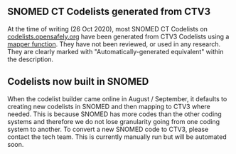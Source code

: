 ## SNOMED CT Codelists generated from CTV3

At the time of writing (26 Oct 2020), most SNOMED CT Codelists on [codelists.opensafely.org](codelists.opensafely.org)
have been generated from CTV3 Codelists using 
a [mapper function](https://github.com/opensafely/opencodelists/blob/master/mappings/ctv3sctmap2/mappers.py).
They have not been reviewed, or used in any research. They are clearly marked with 
"Automatically-generated equivalent" within the description. 

## Codelists now built in SNOMED

When the codelist builder came online in August / September, it defaults to creating
new codelists in SNOMED and then mapping to CTV3 where needed. This is because SNOMED has more codes than 
the other coding systems and therefore we do not lose granularity going from one coding system to another.
To convert a new SNOMED code to CTV3, please contact the tech team. This is currently manually run but will 
be automated soon.  

 
